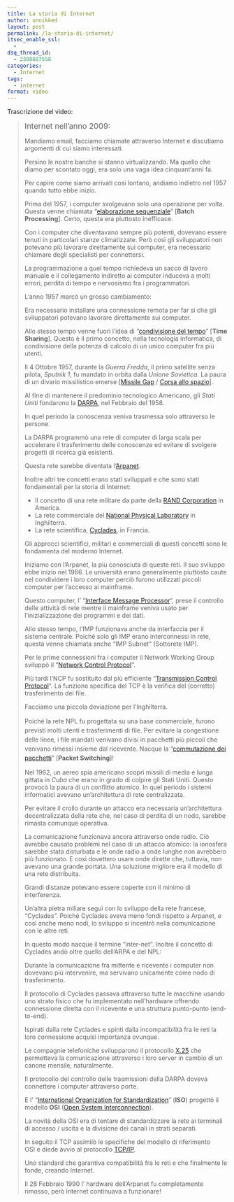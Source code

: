 ```yaml
---
title: La storia di Internet
author: unnikked
layout: post
permalink: /la-storia-di-internet/
itsec_enable_ssl:
  - 
dsq_thread_id:
  - 2308887558
categories:
  - Internet
tags:
  - internet
format: video
---
```


Trascrizione del video: 

> <span style="font-size: 17.5px; line-height: 1.25;">Internet nell&#8217;anno 2009:</span>
> 
> Mandiamo email, facciamo chiamate attraverso Internet e discutiamo argomenti di cui siamo interessati.
> 
> Persino le nostre banche si stanno virtualizzando. Ma quello che diamo per scontato oggi, era solo una vaga idea cinquant&#8217;anni fa.
> 
> Per capire come siamo arrivati così lontano, andiamo indietro nel 1957 quando tutto ebbe inizio.
> 
> Prima del 1957, i computer svolgevano solo una operazione per volta. Questa venne chiamata &#8220;<a title="Batch - Da Wikipedia, l'enciclopedia libera." href="http://it.wikipedia.org/wiki/Batch" target="_blank">elaborazione sequenziale</a>&#8221; [**Batch Processing**]. Certo, questa era piuttosto inefficace.
> 
> Con i computer che diventavano sempre più potenti, dovevano essere tenuti in particolari stanze climatizzate. Però così gli sviluppatori non potevano più lavorare direttamente sui computer, era necessario chiamare degli specialisti per connettersi.
> 
> La programmazione a quel tempo richiedeva un sacco di lavoro manuale e il collegamento indiretto ai computer induceva a molti errori, perdita di tempo e nervosismo fra i programmatori.
> 
> L&#8217;anno 1957 marcò un grosso cambiamento:
> 
> Era necessario installare una connessione remota per far sì che gli sviluppatori potevano lavorare direttamente sui computer.
> 
> Allo stesso tempo venne fuori l&#8217;idea di &#8220;<a title="Time-sharing - Da Wikipedia, l'enciclopedia libera." href="http://it.wikipedia.org/wiki/Time-sharing" target="_blank">condivisione del tempo</a>&#8221; [**Time Sharing**]. Questo è il primo concetto, nella tecnologia informatica, di condivisione della potenza di calcolo di un unico computer fra più utenti.
> 
> Il 4 Ottobre 1957, durante la *Guerra Fredda*, il primo satellite senza pilota, *Sputnik 1*, fu mandato in orbita dalla *Unione Sovietica*. La paura di un divario missilistico emerse [<a title="Missile gap - From Wikipedia, the free encyclopedia" href="http://en.wikipedia.org/wiki/Missile_gap" target="_blank">Missile Gap</a> / <a title="Corsa allo spazio - Da Wikipedia, l'enciclopedia libera." href="http://it.wikipedia.org/wiki/Corsa_allo_spazio" target="_blank">Corsa allo spazio</a>].
> 
> Al fine di mantenere il predominio tecnologico Americano, gli *Stati Uniti* fondarono la <a title="Defense Advanced Research Projects Agency - Da Wikipedia, l'enciclopedia libera." href="http://it.wikipedia.org/wiki/Defense_Advanced_Research_Projects_Agency" target="_blank">DARPA</a>, nel Febbraio del 1958.
> 
> In quel periodo la conoscenza veniva trasmessa solo attraverso le persone.
> 
> La DARPA programmò una rete di computer di larga scala per accelerare il trasferimento delle conoscenze ed evitare di svolgere progetti di ricerca già esistenti.
> 
> Questa rete sarebbe diventata l&#8217;<a title="ARPANET - Da Wikipedia, l'enciclopedia libera." href="http://it.wikipedia.org/wiki/ARPANET" target="_blank">Arpanet</a>.
> 
> Inoltre altri tre concetti erano stati sviluppati e che sono stati fondamentali per la storia di Internet:
> 
>   * Il concetto di una rete militare da parte della <a title="RAND Corporation - Da Wikipedia, l'enciclopedia libera." href="http://it.wikipedia.org/wiki/RAND_corporation" target="_blank">RAND Corporation</a> in America.
>   * La rete commerciale del <a title="National Physical Laboratory - Da Wikipedia, l'enciclopedia libera." href="http://it.wikipedia.org/wiki/National_Physical_Laboratory" target="_blank">National Physical Laboratory</a> in Inghilterra.
>   * La rete scientifica, <a title="CYCLADES - From Wikipedia, the free encyclopedia" href="http://en.wikipedia.org/wiki/CYCLADES" target="_blank">Cyclades</a>, in Francia.
> 
> Gli approcci scientifici, militari e commerciali di questi concetti sono le fondamenta del moderno Internet.
> 
> Iniziamo con l&#8217;Arpanet, la più conosciuta di queste reti. Il suo sviluppo ebbe inizio nel 1966. Le università erano generalmente piuttosto caute nel condividere i loro computer perciò furono utilizzati piccoli computer per l&#8217;accesso ai mainframe.
> 
> Questo computer, l&#8217; &#8220;<a title="Interface Message Processor - From Wikipedia, the free encyclopedia" href="http://en.wikipedia.org/wiki/Interface_Message_Processor" target="_blank">Interface Message Processor</a>&#8220;, prese il controllo delle attività di rete mentre il mainframe veniva usato per l&#8217;inizializzazione dei programmi e dei dati.
> 
> Allo stesso tempo, l&#8217;IMP funzionava anche da interfaccia per il sistema centrale. Poiché solo gli IMP erano interconnessi in rete, questa venne chiamata anche &#8220;IMP Subnet&#8221; (Sottorete IMP).
> 
> Per le prime connessioni fra i computer il Network Working Group sviluppò il &#8220;<a title="Network Control Protocol - From Wikipedia, the free encyclopedia" href="http://en.wikipedia.org/wiki/Network_Control_Protocol" target="_blank">Network Control Protocol</a>&#8220;.
> 
> Più tardi l&#8217;NCP fu sostituito dal più efficiente &#8220;<a title="Transmission Control Protocol - Da Wikipedia, l'enciclopedia libera." href="http://it.wikipedia.org/wiki/Transmission_Control_Protocol" target="_blank">Transmission Control Protocol</a>&#8220;. La funzione specifica del TCP è la verifica del (corretto) trasferimento dei file.
> 
> Facciamo una piccola deviazione per l&#8217;Inghilterra.
> 
> Poiché la rete NPL fu progettata su una base commerciale, <span style="line-height: 1.5em;">furono previsti</span><span style="line-height: 1.5em;"> molti utenti e trasferimenti di file. Per evitare la congestione delle linee, i file mandati venivano divisi in pacchetti più piccoli che venivano rimessi insieme dal ricevente. Nacque la &#8220;<a title="Commutazione di pacchetto - Da Wikipedia, l'enciclopedia libera." href="http://it.wikipedia.org/wiki/Commutazione_di_pacchetto" target="_blank">commutazione dei pacchetti</a>&#8221; [<strong>Packet Switching</strong>]!</span>
> 
> Nel 1962, un aereo spia americano scoprì missili di media e lunga gittata in *Cuba* che erano in grado di colpire gli Stati Uniti. Questo provocò la paura di un conflitto atomico. In quel periodo i sistemi informatici avevano un&#8217;architettura di rete centralizzata.
> 
> Per evitare il crollo durante un attacco era necessaria un&#8217;architettura decentralizzata della rete che, nel caso di perdita di un nodo, sarebbe rimasta comunque operativa.
> 
> La comunicazione funzionava ancora attraverso onde radio. Ciò avrebbe causato problemi nel caso di un attacco atomico: la ionosfera sarebbe stata disturbata e le onde radio a onde lunghe non avrebbero più funzionato. E così dovettero usare onde dirette che, tuttavia, non avevano una grande portata. Una soluzione migliore era il modello di una rete distribuita.
> 
> Grandi distanze potevano essere coperte con il minimo di interferenza.
> 
> Un&#8217;altra pietra miliare seguì con lo sviluppo della rete francese, &#8220;Cyclades&#8221;. Poiché Cyclades aveva meno fondi rispetto a Arpanet, e così anche meno nodi, lo sviluppo si incentrò nella comunicazione con le altre reti.
> 
> In questo modo nacque il termine &#8220;inter-net&#8221;. Inoltre il concetto di Cyclades andò oltre quello dell&#8217;ARPA e del NPL:
> 
> Durante la comunicazione fra mittente e ricevente i computer non dovevano più intervenire, ma servivano unicamente come nodo di trasferimento.
> 
> Il protocollo di Cyclades passava attraverso tutte le macchine usando uno strato fisico che fu implementato nell&#8217;hardware offrendo connessione diretta con il ricevente e una struttura punto-punto (end-to-end).
> 
> Ispirati dalla rete Cyclades e spinti dalla incompatibilità fra le reti la loro connessione acquisì importanza ovunque.
> 
> Le compagnie telefoniche svilupparono il protocollo <a title="X.25 - Da Wikipedia, l'enciclopedia libera." href="http://it.wikipedia.org/wiki/X.25" target="_blank">X.25</a> che permetteva la comunicazione attraverso i loro server in cambio di un canone mensile, naturalmente.
> 
> Il protocollo del controllo delle trasmissioni della DARPA doveva connettere i computer attraverso porte.
> 
> E l&#8217; &#8220;<a title="Organizzazione internazionale per la normazione - Da Wikipedia, l'enciclopedia libera." href="http://it.wikipedia.org/wiki/Organizzazione_internazionale_per_la_normazione" target="_blank">International Organization for Standardization</a>&#8221; (**ISO**) progettò il modello **OSI** (<a title="Open Systems Interconnection - Da Wikipedia, l'enciclopedia libera." href="http://it.wikipedia.org/wiki/Open_Systems_Interconnection" target="_blank">Open System Interconnection</a>).
> 
> La novità della OSI era di tentare di standardizzare la rete ai terminali di accesso / uscita e la divisione dei canali in strati separati.
> 
> In seguito il TCP assimilò le specifiche del modello di riferimento OSI e diede avvio al protocollo <a title="Suite di protocolli Internet - Da Wikipedia, l'enciclopedia libera." href="http://it.wikipedia.org/wiki/Suite_di_protocolli_Internet" target="_blank">TCP/IP</a>.
> 
> Uno standard che garantiva compatibilità fra le reti e che finalmente le fonde, creando Internet.
> 
> Il 28 Febbraio 1990 l&#8217; hardware dell&#8217;Arpanet fu completamente rimosso, però Internet continuava a funzionare!
